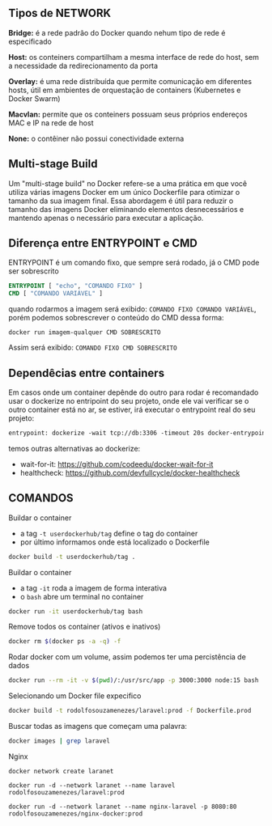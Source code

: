 ## Tipos de NETWORK
__Bridge:__ é a rede padrão do Docker quando nehum tipo de rede é especificado

__Host:__ os conteiners compartilham a mesma interface de rede do host, sem a necessidade da redirecionamento da porta

__Overlay:__ é uma rede distribuída que permite comunicação em diferentes hosts, útil em ambientes de orquestação de containers (Kubernetes e Docker Swarm)

__Macvlan:__ permite que os conteiners possuam seus próprios endereços MAC e IP na rede de host

__None:__ o contêiner não possui conectividade externa

## Multi-stage Build
Um "multi-stage build" no Docker refere-se a uma prática em que você utiliza várias imagens Docker em um único Dockerfile para otimizar o tamanho da sua imagem final. Essa abordagem é útil para reduzir o tamanho das imagens Docker eliminando elementos desnecessários e mantendo apenas o necessário para executar a aplicação.

## Diferença entre ENTRYPOINT e CMD
ENTRYPOINT é um comando fixo, que sempre será rodado, já o CMD pode ser sobrescrito
```Dockerfile
ENTRYPOINT [ "echo", "COMANDO FIXO" ]
CMD [ "COMANDO VARIÁVEL" ]
```
quando rodarmos a imagem será exibido:
`COMANDO FIXO COMANDO VARIÁVEL`, porém podemos sobrescrever o conteúdo do CMD dessa forma:
```
docker run imagem-qualquer CMD SOBRESCRITO
``` 
Assim será exibido:
`COMANDO FIXO CMD SOBRESCRITO`


## Dependêcias entre containers
Em casos onde um container depênde do outro para rodar é recomandado usar o dockerize no entripoint do seu projeto, onde ele vai verificar se o outro container está no ar, se estiver, irá executar o entrypoint real do seu projeto:

```Dockerfile 
entrypoint: dockerize -wait tcp://db:3306 -timeout 20s docker-entrypoint.sh
```
temos outras alternativas ao dockerize:
- wait-for-it: https://github.com/codeedu/docker-wait-for-it 
- healthcheck: https://github.com/devfullcycle/docker-healthcheck

## COMANDOS

Buildar o container
- a tag `-t userdockerhub/tag` define o tag do container
- por último informamos onde está localizado o Dockerfile
```zsh
docker build -t userdockerhub/tag .
```

Buildar o container
- a tag `-it` roda a imagem de forma interativa
- o `bash` abre um terminal no container
```zsh
docker run -it userdockerhub/tag bash
```


Remove todos os container (ativos e inativos)
```zsh
docker rm $(docker ps -a -q) -f
```

Rodar docker com um volume, assim podemos ter uma percistência de dados
```zsh
docker run --rm -it -v $(pwd)/:/usr/src/app -p 3000:3000 node:15 bash
```

Selecionando um Docker file expecifico
```zsh
docker build -t rodolfosouzamenezes/laravel:prod -f Dockerfile.prod
```

Buscar todas as imagens que começam uma palavra:
```zsh
docker images | grep laravel  
```

Nginx
```
docker network create laranet
```

```
docker run -d --network laranet --name laravel rodolfosouzamenezes/laravel:prod 
```

```
docker run -d --network laranet --name nginx-laravel -p 8080:80 rodolfosouzamenezes/nginx-docker:prod
```

